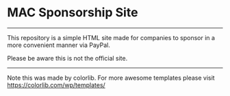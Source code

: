 
# MAC Sponsorship Site
------------------------
This repository is a simple HTML site made for companies to sponsor in a more convenient manner via PayPal. 

Please be aware this is not the official site.

-----------------
Note this was made by colorlib. For more awesome templates please visit https://colorlib.com/wp/templates/
